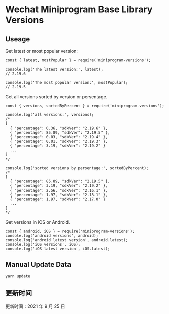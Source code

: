 
# Wechat Miniprogram Base Library Versions

## Useage

Get latest or most popular version:

```;
const { latest, mostPopular } = require('miniprogram-versions');

console.log('The latest version:', latest);
// 2.19.6

console.log('The most popular version:', mostPopular);
// 2.19.5

```

Get all versions sorted by version or persentage.

```
const { versions, sortedByPercent } = require('miniprogram-versions');

console.log('all versions:', versions);
/*
[
  { "percentage": 0.36, "sdkVer": "2.19.6" },
  { "percentage": 85.89, "sdkVer": "2.19.5" },
  { "percentage": 0.03, "sdkVer": "2.19.4" },
  { "percentage": 0.01, "sdkVer": "2.19.3" },
  { "percentage": 3.19, "sdkVer": "2.19.2" }
  ...
]
*/

console.log('sorted versions by persentage:', sortedByPercent);
/*
[
  { "percentage": 85.89, "sdkVer": "2.19.5" },
  { "percentage": 3.19, "sdkVer": "2.19.2" },
  { "percentage": 2.56, "sdkVer": "2.16.1" },
  { "percentage": 1.97, "sdkVer": "2.18.1" },
  { "percentage": 1.97, "sdkVer": "2.17.0" }
  ...
]
*/
```

Get versions in iOS or Android.

```
const { android, iOS } = require('miniprogram-versions');
console.log('android versions', android);
console.log('android latest version', android.latest);
console.log('iOS versions', iOS);
console.log('iOS latest version', iOS.latest);
```

## Manual Update Data

```
yarn update
```

## 更新时间

更新时间：2021 年 9 月 25 日
